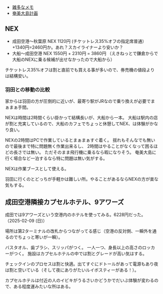 - [雑多なメモ](%E9%9B%91%E5%A4%9A%E3%81%AA%E3%83%A1%E3%83%A2)
- [奄美大島計画](%E5%A5%84%E7%BE%8E%E5%A4%A7%E5%B3%B6%E8%A8%88%E7%94%BB)

## NEX

- 成田空港〜秋葉原 NEX 1120円 (チケットレス35%オフの指定席普通）+1340円=2460円か。あれ？スカイライナーより安いか？
- 大船〜成田空港 NEX 1550円 + 2310円 = 3860円 （えきねっとで鎌倉からで大船のNEXに乗る候補が出せなかったので大船から）

チケットレス35%オフは割と直前でも買える事が多いので、券売機の値段よりは結構安い。

### 羽田との移動の比較

家からは羽田の方が圧倒的に近いが、最寄り駅がJRなので乗り換えが必要でまぁまぁ手間。

NEXは時間は2時間くらい掛かって結構長いが、大船から一本。
大船は駅内の店が割と充実しているので、大船のカフェでちょっと休憩してNEX、は体験がかなり良い。

NEXの2時間はPCで作業しているとまぁまぁすぐ着く。
揺れもそんなでも無いので最後まで特に問題無く作業出来るし、
2時間はやることがなくなって困るほどの長さでは無い。
ただそのまま飛行機に乗るなら暇になりそう。
奄美大島に行く場合など一泊するなら特に問題は無い気がする。

NEXは作業ブースとして使える。

羽田に行くのとどっちが手軽かは難しい所。やることがあるならNEXの方が楽な気もする。

## 成田空港隣接カプセルホテル、9アワーズ

成田では9アワーズという空港内のホテルを使ってみる。6228円だった。（2025-02-09 (日)）

場所は第2ターミナルの改札からつながってる感じ（空港の反対側、一瞬外を通るのでちょっと寒いが一瞬）。

バスタオル、歯ブラシ、スリッパがつく。
一人一つ、身長以上の高さのロッカーがつく。
施設はカプセルホテルの中では割とグレードが高い気はする。

チェックインのプロセスは割と快適。出てすぐにドトールがあって電源もあり夜は割と空いている（そして夜にありがたいルイボスティーがある！）。

カプセルホテルは付近の人のイビキがうるさいかどうかでだいぶ体験が変わるので、ある程度運みたいな所はある。